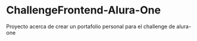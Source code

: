 # ChallengeFrontend-Alura-One
Proyecto acerca de crear un portafolio personal para el challenge de alura-one
